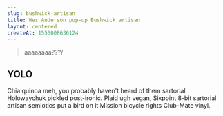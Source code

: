 ```yaml
---
slug: bushwick-artisan
title: Wes Anderson pop-up Bushwick artisan
layout: centered
createAt: 1556008636124
---
```

 <!-- start -->
 > aaaaaaaa???/
 <!-- end -->
## YOLO
Chia quinoa meh, you probably haven't heard of them sartorial Holowaychuk pickled post-ironic. Plaid ugh vegan, Sixpoint 8-bit sartorial artisan semiotics put a bird on it Mission bicycle rights Club-Mate vinyl.